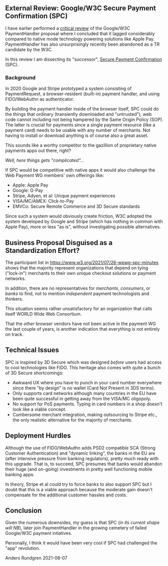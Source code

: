 ## External Review: Google/W3C Secure Payment Confirmation (SPC)
I have earlier performed a [critical review](https://github.com/cyberphone/doc/blob/gh-pages/payments/paymenthandler.md#the-w3c-paymenthandler) of the Google/W3C PaymentHandler proposal
where I concluded that it lagged considerably compared to native mode technology powering solutions like Apple Pay.
PaymentHandler has also unsurprisingly recently been abandoned as a TR candidate by the W3C.

In this review I am dissecting its "successor", [Secure Payment Confirmation](https://w3c.github.io/secure-payment-confirmation/) (SPC).

### Background
In 2020 Google and Stripe prototyped a system consisting of PaymentRequest, a browser-resident (built-in)
payment handler, and using FIDO/WebAuthn as authenticator.

By building the payment handler inside of the browser itself, SPC could do the things
that ordinary (transiently downloaded and "untrusted"), web code cannot including
not being hampered by the Same Origin Policy (SOP).  The latter is crucial for payments
since a single payment resource (like a payment card) needs to be usable with any
number of merchants.  Not having to install or download anything is of course
also a great asset.

This sounds like a worthy competitor to the gazillion of proprietary native payments apps out there, right?

*Well, here things gets "complicated"...*

If SPC would be competitive with native apps it would also
challenge the Web Payment WG members' own offerings like:
- Apple: Apple Pay
- Google: G-Pay
- Stripe, Adyen, et al: Unique payment experiences
- VISA/MC/AMEX: Click-to-Pay
- EMVCo: Secure Remote Commerce and 3D Secure standards

Since such a system would obviously create friction,
W3C adopted the system developed by Google and Stripe (which has
nothing in common with Apple Pay), more or less "as is", without investigating
possible alternatives.

## Business Proposal Disguised as a Standardization Effort?
The participant list in https://www.w3.org/2021/07/26-wpwg-spc-minutes
shows that the majority represent organizations that depend on 
tying ("lock-in") merchants to their
own unique checkout solutions or payment networks.

In addition, there are no representatives for *merchants*, *consumers*, or *banks* to find,
not to mention *independent* payment technologists and thinkers.

This situation seems rather unsatisfactory for an
organization that calls itself WORLD Wide Web Consortium.

That the *other* browser vendors have not been active in the payment WG
the last couple of years, is another indication that everything is
not entirely on track.

## Technical Issues
SPC is inspired by 3D Secure which was designed *before* users had access to
cool technologies like FIDO.  This heritage also comes with quite a bunch of 3D Secure shortcomings:  
- Awkward UX where you have to punch in your card number everywhere since there "by design" is no wallet (Card Not Present in 3DS terms).
- Only supports card networks although many countries in the EU have been quite successful in getting away from the VISA/MC oligopoly.
- No support for PoS payments.  Typing in card numbers in a shop doesn't look like a viable concept.
- Cumbersome merchant integration, making outsourcing to Stripe etc., the only realistic alternative for the majority of merchants.

## Deployment Hurdles
Although the use of FIDO/WebAuthn adds PSD2 compatible SCA (Strong Customer Authentication) and "dynamic linking",
the banks in the EU are (after intensive pressure from banking regulators), pretty much ready with this upgrade.
That is, to succeed, SPC presumes that banks would abandon their
huge (and on-going) investments in pretty well functioning mobile banking apps.

In theory, Stripe et al could try to force banks to also support SPC but
I doubt that this is a viable approach because the moderate gain doesn't
compensate for the additional customer hassles and costs.

## Conclusion
Given the numerous downsides, my guess is that SPC (*in its current shape will NB*),
later join PaymentHandler in the growing cemetery of failed Google/W3C
payment intiatives.

Personally, I think it would have been very cool if SPC had challenged
the "app" revolution.

Anders Rundgren 2021-08-07
